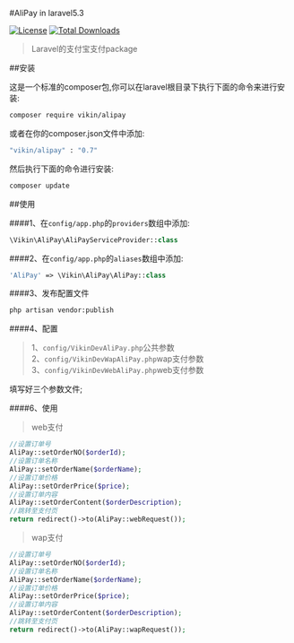 #AliPay in laravel5.3

[![License](https://poser.pugx.org/vikin/alipay/license)](https://packagist.org/packages/vikin/alipay)
[![Total Downloads](https://poser.pugx.org/vikin/alipay/downloads)](https://packagist.org/packages/vikin/alipay)

>Laravel的支付宝支付package

##安装

这是一个标准的composer包,你可以在laravel根目录下执行下面的命令来进行安装:

```bash
composer require vikin/alipay
```
或者在你的composer.json文件中添加:

```bash
"vikin/alipay" : "0.7"
```
然后执行下面的命令进行安装:

```bash
composer update
```
##使用

####1、在`config/app.php`的`providers`数组中添加:

```php
\Vikin\AliPay\AliPayServiceProvider::class
```
####2、在`config/app.php`的`aliases`数组中添加:

```php
'AliPay' => \Vikin\AliPay\AliPay::class
```
####3、发布配置文件

```bash
php artisan vendor:publish
```

####4、配置

>1、`config/VikinDevAliPay.php`公共参数 <br>
>2、`config/VikinDevWapAliPay.php`wap支付参数 <br>
>3、`config/VikinDevWebAliPay.php`web支付参数

填写好三个参数文件;

####6、使用

>web支付

```php
//设置订单号
AliPay::setOrderNO($orderId);
//设置订单名称
AliPay::setOrderName($orderName);
//设置订单价格
AliPay::setOrderPrice($price);
//设置订单内容
AliPay::setOrderContent($orderDescription);
//跳转至支付页
return redirect()->to(AliPay::webRequest());
```
>wap支付

```php
//设置订单号
AliPay::setOrderNO($orderId);
//设置订单名称
AliPay::setOrderName($orderName);
//设置订单价格
AliPay::setOrderPrice($price);
//设置订单内容
AliPay::setOrderContent($orderDescription);
//跳转至支付页
return redirect()->to(AliPay::wapRequest());
```

